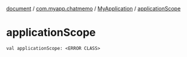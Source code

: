 [document](../../index.md) / [com.myapp.chatmemo](../index.md) / [MyApplication](index.md) / [applicationScope](./application-scope.md)

# applicationScope

`val applicationScope: <ERROR CLASS>`